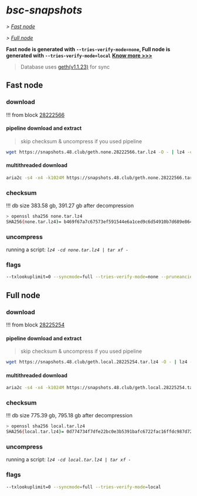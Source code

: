 # *bsc-snapshots*


*\> [Fast node](#fast-node)*

*\> [Full node](#full-node)*

**Fast node is generated with `--tries-verify-mode=none`, Full node is generated with `--tries-verify-mode=local`**
**[Know more >>>](https://github.com/bnb-chain/bsc/pull/926)**

> Database uses [geth(v1.1.23)](https://github.com/bnb-chain/bsc/releases/tag/v1.1.23) for sync


## Fast node

### download

<!-- begin_none -->

!!! from block [28222566](https://bscscan.com/block/28222566)

#### pipeline download and extract
> skip checksum & uncompress if you used pipeline
```bash
wget https://snapshots.48.club/geth.none.28222566.tar.lz4 -O - | lz4 -cd | tar xf -
```

#### multithreaded download

```bash
aria2c -s4 -x4 -k1024M https://snapshots.48.club/geth.none.28222566.tar.lz4 -o none.tar.lz4
```


### checksum

!!! db size 383.58 gb, 391.27 gb after decompression
```bash
> openssl sha256 none.tar.lz4
SHA256(none.tar.lz4)= b469f67a7c67573ef591544e6a1ced9c6d54910b7d689e8642736fa0467fb494
```

<!-- end_none -->

### uncompress


running a script: _`lz4 -cd none.tar.lz4 | tar xf -`_


### flags


```bash
--txlookuplimit=0 --syncmode=full --tries-verify-mode=none --pruneancient=true --diffblock=5000
```


## Full node


### download

<!-- begin_local -->

!!! from block [28225254](https://bscscan.com/block/28225254)

#### pipeline download and extract
> skip checksum & uncompress if you used pipeline
```bash
wget https://snapshots.48.club/geth.local.28225254.tar.lz4 -O - | lz4 -cd | tar xf -
```

#### multithreaded download

```bash
aria2c -s4 -x4 -k1024M https://snapshots.48.club/geth.local.28225254.tar.lz4 -o local.tar.lz4
```


### checksum

!!! db size 775.39 gb, 795.18 gb after decompression
```bash
> openssl sha256 local.tar.lz4
SHA256(local.tar.lz4)= 0d774734f7dfe22bc0e3b5391bafc6722fac16ffdc987d72a432fb2686ea9650
```

<!-- end_local -->


### uncompress


running a script: _`lz4 -cd local.tar.lz4 | tar xf -`_


### flags


```bash
--txlookuplimit=0 --syncmode=full --tries-verify-mode=local
```

